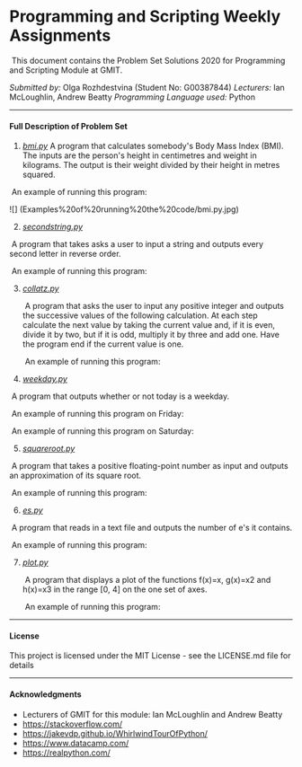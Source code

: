 # Programming and Scripting Weekly Assignments

​	This document contains the Problem Set Solutions 2020 for Programming and Scripting Module at GMIT. 

*Submitted by:*                                     Olga Rozhdestvina (Student No: G00387844) 
*Lecturers:*                                            Ian McLoughlin, Andrew Beatty 
*Programming Language used:*         Python

------



#### Full Description of Problem Set

1. <u>*bmi.py*</u>
  	A program that calculates somebody's Body Mass Index (BMI). The inputs are the person's height in centimetres and weight in kilograms. The output is their weight divided by their height in metres squared.

  ​	An example of running this program:

  ![] (Examples%20of%20running%20the%20code/bmi.py.jpg)

2. <u>*secondstring.py*</u>

  ​	A program that takes asks a user to input a string and outputs every second letter in reverse order.

  ​	An example of running this program:

  

3. <u>*collatz.py*</u>

   ​	A program that asks the user to input any positive integer and outputs the successive values of the following calculation. At each step calculate the next value by taking the current value and, if it is even, divide it by two, but if it is odd, multiply it by three and add one. Have the program end if the current value is one.

   ​	An example of running this program:

   

4. *<u>weekday.py</u>*

  ​	A program that outputs whether or not today is a weekday. 

  ​	An example of running this program on Friday:

  

  ​	An example of running this program on Saturday:

  

5. *<u>squareroot.py</u>*

  ​	A program that takes a positive floating-point number as input and outputs an approximation of its square root. 

  ​	An example of running this program:

6. *<u>es.py</u>*

  ​	A program that reads in a text file and outputs the number of e's it contains. 

  ​	An example of running this program:

7. *<u>plot.py</u>*

   ​	A program that displays a plot of the functions f(x)=x, g(x)=x2 and h(x)=x3 in the range [0, 4] on the one set of axes.

   ​	An example of running this program:

   

------

#### License

This project is licensed under the MIT License - see the LICENSE.md file for details

------

#### Acknowledgments

- Lecturers of GMIT for this module: Ian McLoughlin and Andrew Beatty 
- https://stackoverflow.com/
- https://jakevdp.github.io/WhirlwindTourOfPython/
- https://www.datacamp.com/
- https://realpython.com/
